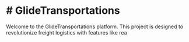 # \# GlideTransportations

Welcome to the GlideTransportations platform. This project is designed to revolutionize freight logistics with features like rea
